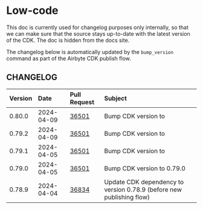 # Low-code

This doc is currently used for changelog purposes only internally, so that we can make sure that the source stays
up-to-date with the latest version of the CDK. The doc is hidden from the docs site.

The changelog below is automatically updated by the `bump_version` command as part of the Airbyte CDK publish flow.

## CHANGELOG

| Version | Date       | Pull Request                                             | Subject                                                              |
|:--------|:-----------|:---------------------------------------------------------|:---------------------------------------------------------------------|
| 0.80.0 | 2024-04-09 | [36501](https://github.com/airbytehq/airbyte/pull/36501) | Bump CDK version to  |
| 0.79.2 | 2024-04-09 | [36501](https://github.com/airbytehq/airbyte/pull/36501) | Bump CDK version to |
| 0.79.1 | 2024-04-05 | [36501](https://github.com/airbytehq/airbyte/pull/36501) | Bump CDK version to |
| 0.79.0 | 2024-04-05 | [36501](https://github.com/airbytehq/airbyte/pull/36501) | Bump CDK version to 0.79.0 |
| 0.78.9 | 2024-04-04 | [36834](https://github.com/airbytehq/airbyte/pull/36834) | Update CDK dependency to version 0.78.9 (before new publishing flow) |
